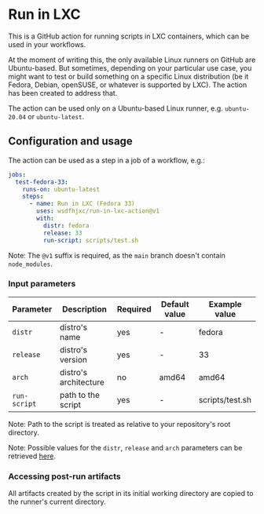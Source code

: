 # Run in LXC

This is a GitHub action for running scripts in LXC containers, which can be used in your workflows.

At the moment of writing this, the only available Linux runners on GitHub are Ubuntu-based. But sometimes, depending on your particular use case, you might want to test or build something on a specific Linux distribution (be it Fedora, Debian, openSUSE, or whatever is supported by LXC). The action has been created to address that.

The action can be used only on a Ubuntu-based Linux runner, e.g. `ubuntu-20.04` or `ubuntu-latest`.

## Configuration and usage

The action can be used as a step in a job of a workflow, e.g.:

```yaml
jobs:
  test-fedora-33:
    runs-on: ubuntu-latest
    steps:
      - name: Run in LXC (Fedora 33)
        uses: wsdfhjxc/run-in-lxc-action@v1
        with:
          distr: fedora
          release: 33
          run-script: scripts/test.sh
```

Note: The `@v1` suffix is required, as the `main` branch doesn't contain `node_modules`.

### Input parameters

| Parameter    | Description           | Required | Default value | Example value   |
| ------------ | --------------------- | -------- | ------------- | --------------- |
| `distr`      | distro's name         | yes      | -             | fedora          |
| `release`    | distro's version      | yes      | -             | 33              |
| `arch`       | distro's architecture | no       | amd64         | amd64           |
| `run-script` | path to the script    | yes      | -             | scripts/test.sh |

Note: Path to the script is treated as relative to your repository's root directory.

Note: Possible values for the `distr`, `release` and `arch` parameters can be retrieved [here](https://images.linuxcontainers.org).

### Accessing post-run artifacts

All artifacts created by the script in its initial working directory are copied to the runner's current directory.
